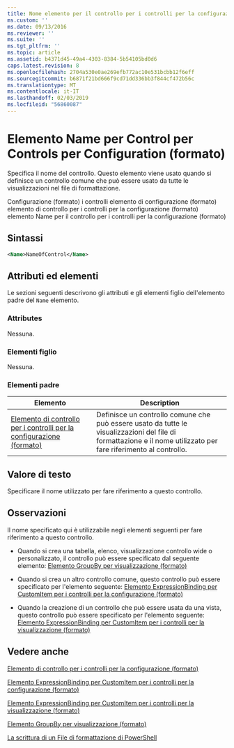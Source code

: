 ```yaml
---
title: Nome elemento per il controllo per i controlli per la configurazione (formato) | Microsoft Docs
ms.custom: ''
ms.date: 09/13/2016
ms.reviewer: ''
ms.suite: ''
ms.tgt_pltfrm: ''
ms.topic: article
ms.assetid: b4371d45-49a4-4303-8384-5b54105bd0d6
caps.latest.revision: 8
ms.openlocfilehash: 2704a530e0ae269efb772ac10e531bcbb12f6eff
ms.sourcegitcommit: b6871f21bd666f9cd71dd336bb3f844cf472b56c
ms.translationtype: MT
ms.contentlocale: it-IT
ms.lasthandoff: 02/03/2019
ms.locfileid: "56860087"
---
```

# <a name="name-element-for-control-for-controls-for-configuration-format"></a>Elemento Name per Control per Controls per Configuration (formato)

Specifica il nome del controllo. Questo elemento viene usato quando si definisce un controllo comune che può essere usato da tutte le visualizzazioni nel file di formattazione.

Configurazione (formato) i controlli elemento di configurazione (formato) elemento di controllo per i controlli per la configurazione (formato) elemento Name per il controllo per i controlli per la configurazione (formato)

## <a name="syntax"></a>Sintassi

```xml
<Name>NameOfControl</Name>

```

## <a name="attributes-and-elements"></a>Attributi ed elementi

Le sezioni seguenti descrivono gli attributi e gli elementi figlio dell'elemento padre del `Name` elemento.

### <a name="attributes"></a>Attributes

Nessuna.

### <a name="child-elements"></a>Elementi figlio

Nessuna.

### <a name="parent-elements"></a>Elementi padre

|Elemento|Description|
|-------------|-----------------|
|[Elemento di controllo per i controlli per la configurazione (formato)](./control-element-for-controls-for-configuration-format.md)|Definisce un controllo comune che può essere usato da tutte le visualizzazioni del file di formattazione e il nome utilizzato per fare riferimento al controllo.|

## <a name="text-value"></a>Valore di testo

Specificare il nome utilizzato per fare riferimento a questo controllo.

## <a name="remarks"></a>Osservazioni

Il nome specificato qui è utilizzabile negli elementi seguenti per fare riferimento a questo controllo.

- Quando si crea una tabella, elenco, visualizzazione controllo wide o personalizzato, il controllo può essere specificato dal seguente elemento: [Elemento GroupBy per visualizzazione (formato)](./groupby-element-for-view-format.md)

- Quando si crea un altro controllo comune, questo controllo può essere specificato per l'elemento seguente: [Elemento ExpressionBinding per CustomItem per i controlli per la configurazione (formato)](./expressionbinding-element-for-customitem-for-controls-for-configuration-format.md)

- Quando la creazione di un controllo che può essere usata da una vista, questo controllo può essere specificato per l'elemento seguente: [Elemento ExpressionBinding per CustomItem per i controlli per la visualizzazione (formato)](./expressionbinding-element-for-customitem-for-controls-for-view-format.md)

## <a name="see-also"></a>Vedere anche

[Elemento di controllo per i controlli per la configurazione (formato)](./control-element-for-controls-for-configuration-format.md)

[Elemento ExpressionBinding per CustomItem per i controlli per la configurazione (formato)](./expressionbinding-element-for-customitem-for-controls-for-configuration-format.md)

[Elemento ExpressionBinding per CustomItem per i controlli per la visualizzazione (formato)](./expressionbinding-element-for-customitem-for-controls-for-view-format.md)

[Elemento GroupBy per visualizzazione (formato)](./groupby-element-for-view-format.md)

[La scrittura di un File di formattazione di PowerShell](./writing-a-powershell-formatting-file.md)
